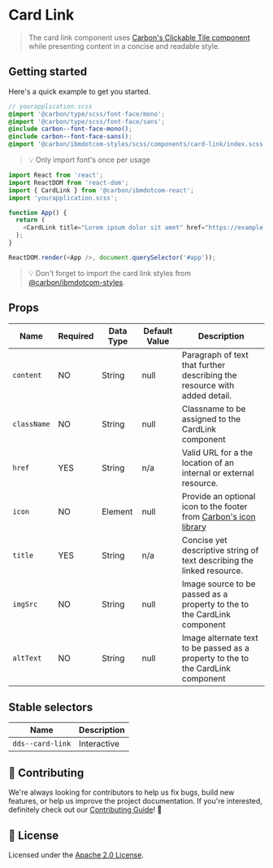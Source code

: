 # Card Link

> The card link component uses
> [Carbon's Clickable Tile component](https://www.carbondesignsystem.com/components/tile/code#clickable-tile)
> while presenting content in a concise and readable style.

## Getting started

Here's a quick example to get you started.

```scss
// yourapplication.scss
@import '@carbon/type/scss/font-face/mono';
@import '@carbon/type/scss/font-face/sans';
@include carbon--font-face-mono();
@include carbon--font-face-sans();
@import '@carbon/ibmdotcom-styles/scss/components/card-link/index.scss';
```

> 💡 Only import font's once per usage

```javascript
import React from 'react';
import ReactDOM from 'react-dom';
import { CardLink } from '@carbon/ibmdotcom-react';
import 'yourapplication.scss';

function App() {
  return (
    <CardLink title="Lorem ipsum dolor sit amet" href="https://example.com" />
  );
}

ReactDOM.render(<App />, document.querySelector('#app'));
```

> 💡 Don't forget to import the card link styles from
> [@carbon/ibmdotcom-styles](https://github.com/carbon-design-system/ibm-dotcom-library/blob/master/packages/styles).

## Props

| Name        | Required | Data Type | Default Value | Description                                                                                                                      |
| ----------- | -------- | --------- | ------------- | -------------------------------------------------------------------------------------------------------------------------------- |
| `content`   | NO       | String    | null          | Paragraph of text that further describing the resource with added detail.                                                        |
| `className` | NO       | String    | null          | Classname to be assigned to the CardLink component                                                                               |
| `href`      | YES      | String    | n/a           | Valid URL for a the location of an internal or external resource.                                                                |
| `icon`      | NO       | Element   | null          | Provide an optional icon to the footer from [Carbon's icon library](https://www.carbondesignsystem.com/guidelines/icons/library) |
| `title`     | YES      | String    | n/a           | Concise yet descriptive string of text describing the linked resource.                                                           |
| `imgSrc`    | NO       | String    | null          | Image source to be passed as a property to the to the CardLink component                                                         |
| `altText`   | NO       | String    | null          | Image alternate text to be passed as a property to the to the CardLink component                                                 |

## Stable selectors

| Name             | Description |
| ---------------- | ----------- |
| `dds--card-link` | Interactive |

## 🙌 Contributing

We're always looking for contributors to help us fix bugs, build new features,
or help us improve the project documentation. If you're interested, definitely
check out our
[Contributing Guide](https://github.com/carbon-design-system/ibm-dotcom-library/blob/master/.github/CONTRIBUTING.md)!
👀

## 📝 License

Licensed under the
[Apache 2.0 License](https://github.com/carbon-design-system/ibm-dotcom-library/blob/master/LICENSE).
